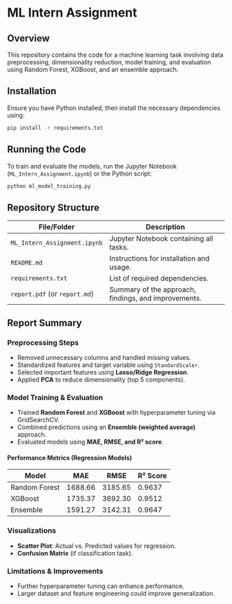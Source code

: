 # ML Intern Assignment

## Overview
This repository contains the code for a machine learning task involving data preprocessing, dimensionality reduction, model training, and evaluation using Random Forest, XGBoost, and an ensemble approach.

## Installation
Ensure you have Python installed, then install the necessary dependencies using:
```bash
pip install -r requirements.txt
```

## Running the Code
To train and evaluate the models, run the Jupyter Notebook (`ML_Intern_Assignment.ipynb`) or the Python script:
```bash
python ml_model_training.py
```

## Repository Structure

| File/Folder                | Description                                       |
|----------------------------|---------------------------------------------------|
| `ML_Intern_Assignment.ipynb` | Jupyter Notebook containing all tasks.           |
| `README.md`                | Instructions for installation and usage.         |
| `requirements.txt`         | List of required dependencies.                   |
| `report.pdf` (or `report.md`) | Summary of the approach, findings, and improvements. |

## Report Summary

### Preprocessing Steps

- Removed unnecessary columns and handled missing values.
- Standardized features and target variable using `StandardScaler`.
- Selected important features using **Lasso/Ridge Regression**.
- Applied **PCA** to reduce dimensionality (top 5 components).

### Model Training & Evaluation

- Trained **Random Forest** and **XGBoost** with hyperparameter tuning via GridSearchCV.
- Combined predictions using an **Ensemble (weighted average)** approach.
- Evaluated models using **MAE, RMSE, and R² score**.

#### Performance Metrics (Regression Models)

| Model           | MAE      | RMSE     | R² Score |
|---------------|---------|---------|----------|
| Random Forest | 1688.66 | 3185.65 | 0.9637   |
| XGBoost      | 1735.37 | 3692.30 | 0.9512   |
| Ensemble      | 1591.27 | 3142.31 | 0.9647   |

### Visualizations

- **Scatter Plot**: Actual vs. Predicted values for regression.
- **Confusion Matrix** (if classification task).

### Limitations & Improvements

- Further hyperparameter tuning can enhance performance.
- Larger dataset and feature engineering could improve generalization.

